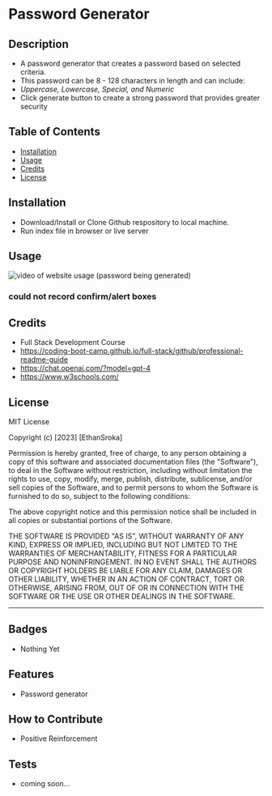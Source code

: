 # Password Generator

## Description

- A password generator that creates a password based on selected criteria.
- This password can be 8 - 128 characters in length and can include:
- *Uppercase, Lowercase, Special, and Numeric*
- Click generate button to create a strong password that provides greater security

## Table of Contents

- [Installation](#installation)
- [Usage](#usage)
- [Credits](#credits)
- [License](#license)

## Installation

- Download/Install or Clone Github respository to local machine.
- Run index file in browser or live server

## Usage


![video of website usage (password being generated)]()

### could not record confirm/alert boxes


## Credits

- Full Stack Development Course
- https://coding-boot-camp.github.io/full-stack/github/professional-readme-guide
- https://chat.openai.com/?model=gpt-4
- https://www.w3schools.com/

## License

MIT License

Copyright (c) [2023] [EthanSroka]

Permission is hereby granted, free of charge, to any person obtaining a copy
of this software and associated documentation files (the "Software"), to deal
in the Software without restriction, including without limitation the rights
to use, copy, modify, merge, publish, distribute, sublicense, and/or sell
copies of the Software, and to permit persons to whom the Software is
furnished to do so, subject to the following conditions:

The above copyright notice and this permission notice shall be included in all
copies or substantial portions of the Software.

THE SOFTWARE IS PROVIDED "AS IS", WITHOUT WARRANTY OF ANY KIND, EXPRESS OR
IMPLIED, INCLUDING BUT NOT LIMITED TO THE WARRANTIES OF MERCHANTABILITY,
FITNESS FOR A PARTICULAR PURPOSE AND NONINFRINGEMENT. IN NO EVENT SHALL THE
AUTHORS OR COPYRIGHT HOLDERS BE LIABLE FOR ANY CLAIM, DAMAGES OR OTHER
LIABILITY, WHETHER IN AN ACTION OF CONTRACT, TORT OR OTHERWISE, ARISING FROM,
OUT OF OR IN CONNECTION WITH THE SOFTWARE OR THE USE OR OTHER DEALINGS IN THE
SOFTWARE.

---

## Badges

- Nothing Yet

## Features

- Password generator

## How to Contribute

- Positive Reinforcement

## Tests

- coming soon...